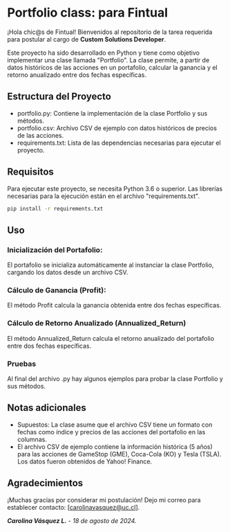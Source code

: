 # Portfolio class: para Fintual
¡Hola chic@s de Fintual! Bienvenidos al repositorio de la tarea requerida para postular al cargo de **Custom Solutions Developer**.

Este proyecto ha sido desarrollado en Python y tiene como objetivo implementar una clase llamada "Portfolio". La clase permite, a partir de datos históricos de las acciones en un portafolio, calcular la ganancia y el retorno anualizado entre dos fechas específicas.

## Estructura del Proyecto
- portfolio.py: Contiene la implementación de la clase Portfolio y sus métodos.
- portfolio.csv: Archivo CSV de ejemplo con datos históricos de precios de las acciones.
- requirements.txt: Lista de las dependencias necesarias para ejecutar el proyecto.
## Requisitos
Para ejecutar este proyecto, se necesita Python 3.6 o superior. Las librerías necesarias para la ejecución están en el archivo "requirements.txt".

```bash
pip install -r requirements.txt
```

## Uso
### Inicialización del Portafolio:
El portafolio se inicializa automáticamente al instanciar la clase Portfolio, cargando los datos desde un archivo CSV. 
### Cálculo de Ganancia (Profit):
El método Profit calcula la ganancia obtenida entre dos fechas específicas.
### Cálculo de Retorno Anualizado (Annualized_Return)
El método Annualized_Return calcula el retorno anualizado del portafolio entre dos fechas específicas.
### Pruebas
Al final del archivo .py hay algunos ejemplos para probar la clase Portfolio y sus métodos.

## Notas adicionales
- Supuestos: La clase asume que el archivo CSV tiene un formato con fechas como índice y precios de las acciones del portafolio en las columnas.
- El archivo CSV de ejemplo contiene la información histórica (5 años) para las acciones de GameStop (GME), Coca-Cola (KO) y Tesla (TSLA). Los datos fueron obtenidos de Yahoo! Finance.

## Agradecimientos
¡Muchas gracias por considerar mi postulación! Dejo mi correo para establecer contacto: [carolinavasquez@uc.cl].

***Carolina Vásquez L.*** - 
*18 de agosto de 2024.*

